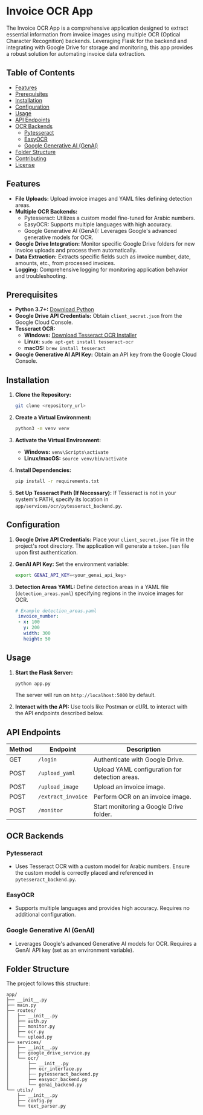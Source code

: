 
# Invoice OCR App

The Invoice OCR App is a comprehensive application designed to extract essential information from invoice images using multiple OCR (Optical Character Recognition) backends. Leveraging Flask for the backend and integrating with Google Drive for storage and monitoring, this app provides a robust solution for automating invoice data extraction.

## Table of Contents

- [Features](#features)
- [Prerequisites](#prerequisites)
- [Installation](#installation)
- [Configuration](#configuration)
- [Usage](#usage)
- [API Endpoints](#api-endpoints)
- [OCR Backends](#ocr-backends)
  - [Pytesseract](#pytesseract)
  - [EasyOCR](#easyocr)
  - [Google Generative AI (GenAI)](#google-generative-ai-genai)
- [Folder Structure](#folder-structure)
- [Contributing](#contributing)
- [License](#license)


## Features

- **File Uploads:** Upload invoice images and YAML files defining detection areas.
- **Multiple OCR Backends:**
    - Pytesseract: Utilizes a custom model fine-tuned for Arabic numbers.
    - EasyOCR: Supports multiple languages with high accuracy.
    - Google Generative AI (GenAI): Leverages Google's advanced generative models for OCR.
- **Google Drive Integration:** Monitor specific Google Drive folders for new invoice uploads and process them automatically.
- **Data Extraction:** Extracts specific fields such as invoice number, date, amounts, etc., from processed invoices.
- **Logging:** Comprehensive logging for monitoring application behavior and troubleshooting.


## Prerequisites

- **Python 3.7+:**  [Download Python](https://www.python.org/downloads/)
- **Google Drive API Credentials:** Obtain `client_secret.json` from the Google Cloud Console.
- **Tesseract OCR:**
    - **Windows:** [Download Tesseract OCR Installer](https://tesseract-ocr.github.io/tessdoc/Downloads)
    - **Linux:** `sudo apt-get install tesseract-ocr`
    - **macOS:** `brew install tesseract`
- **Google Generative AI API Key:** Obtain an API key from the Google Cloud Console.


## Installation

1. **Clone the Repository:**
   ```bash
   git clone <repository_url>
   ```

2. **Create a Virtual Environment:**
   ```bash
   python3 -m venv venv
   ```

3. **Activate the Virtual Environment:**
   - **Windows:** `venv\Scripts\activate`
   - **Linux/macOS:** `source venv/bin/activate`

4. **Install Dependencies:**
   ```bash
   pip install -r requirements.txt
   ```

5. **Set Up Tesseract Path (If Necessary):**
   If Tesseract is not in your system's PATH, specify its location in `app/services/ocr/pytesseract_backend.py`.


## Configuration

1. **Google Drive API Credentials:** Place your `client_secret.json` file in the project's root directory.  The application will generate a `token.json` file upon first authentication.

2. **GenAI API Key:** Set the environment variable:
   ```bash
   export GENAI_API_KEY=<your_genai_api_key>
   ```

3. **Detection Areas YAML:** Define detection areas in a YAML file (`detection_areas.yaml`) specifying regions in the invoice images for OCR.

   ```yaml
   # Example detection_areas.yaml
    invoice_number:
    - x: 100  
      y: 200   
      width: 300 
      height: 50
   ```


## Usage

1. **Start the Flask Server:**
   ```bash
   python app.py 
   ```
   The server will run on `http://localhost:5000` by default.


2. **Interact with the API:** Use tools like Postman or cURL to interact with the API endpoints described below.




## API Endpoints

| Method | Endpoint         | Description                                           |
|--------|-----------------|-------------------------------------------------------|
| GET    | `/login`         | Authenticate with Google Drive.                       |
| POST   | `/upload_yaml`   | Upload YAML configuration for detection areas.        |
| POST   | `/upload_image`  | Upload an invoice image.                              |
| POST   | `/extract_invoice`| Perform OCR on an invoice image.                     |
| POST   | `/monitor`       | Start monitoring a Google Drive folder.                |





## OCR Backends



### Pytesseract

- Uses Tesseract OCR with a custom model for Arabic numbers.  Ensure the custom model is correctly placed and referenced in `pytesseract_backend.py`.


### EasyOCR

- Supports multiple languages and provides high accuracy. Requires no additional configuration.


### Google Generative AI (GenAI)

- Leverages Google's advanced Generative AI models for OCR. Requires a GenAI API key (set as an environment variable).


## Folder Structure


The project follows this structure:

```
app/
├── __init__.py
├── main.py
├── routes/
│   ├── __init__.py
│   ├── auth.py
│   ├── monitor.py
│   ├── ocr.py
│   └── upload.py
├── services/
│   ├── __init__.py
│   ├── google_drive_service.py
│   └── ocr/
│       ├── __init__.py
│       ├── ocr_interface.py
│       ├── pytesseract_backend.py
│       ├── easyocr_backend.py
│       └── genai_backend.py
└── utils/
    ├── __init__.py
    ├── config.py
    └── text_parser.py
```
